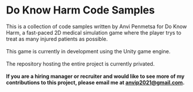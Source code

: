 # Do Know Harm Code Samples
This is a collection of code samples written by Anvi Penmetsa for Do Know Harm, a fast-paced 2D medical simulation game where the player trys to treat as many injured patients as possible.\
 \
This game is currently in development using the Unity game engine.\
 \
The repository hosting the entire project is currently privated.\
 \
**If you are a hiring manager or recruiter and would like to see more of my contributions to this project, please email me at anvip2021@gmail.com.**
